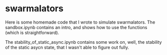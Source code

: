 # swarmalators

Here is some homemade code that I wrote to simulate swarmalators. The sandbox.ipynb contains an intro, and shows how to use the functions (which is straightforward).

The stability_of_static_async.ipynb contains some work on, well, the stability of the static asycn state, that I wasn't able to figure out fully. 

